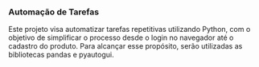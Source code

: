 ### Automação de Tarefas

Este projeto visa automatizar tarefas repetitivas utilizando Python, com o objetivo de simplificar o processo desde o login no navegador até o cadastro do produto. Para alcançar esse propósito, serão utilizadas as bibliotecas pandas e pyautogui.